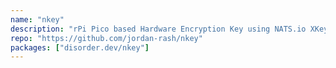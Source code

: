 ```yaml
---
name: "nkey"
description: "rPi Pico based Hardware Encryption Key using NATS.io XKeys"
repo: "https://github.com/jordan-rash/nkey"
packages: ["disorder.dev/nkey"]
---
```

